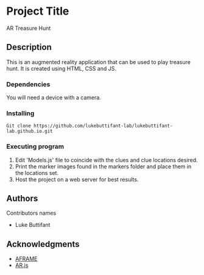 # Project Title
AR Treasure Hunt

## Description

This is an augmented reality application that can be used to play treasure hunt. It is created using HTML, CSS and JS.

### Dependencies
You will need a device with a camera.

### Installing
```
Git clone https://github.com/lukebuttifant-lab/lukebuttifant-lab.github.io.git
```

### Executing program
1. Edit 'Models.js' file to coincide with the clues and clue locations desired. 
2. Print the marker images found in the markers folder and place them in the locations set. 
3. Host the project on a web server for best results.

## Authors

Contributors names

* Luke Buttifant  

## Acknowledgments

* [AFRAME](https://aframe.io/releases/1.2.0/aframe.min.js)
* [AR.js](https://jeromeetienne.github.io/AR.js/aframe/build/aframe-ar.js)
